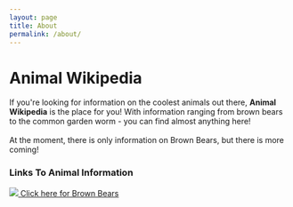 ```yaml
---
layout: page
title: About
permalink: /about/
---
```


<h1><strong>Animal Wikipedia</strong></h1>
  <body>
    <p>If you're looking for information on the coolest animals out there, <strong>Animal Wikipedia</strong> is the place for you! With information ranging from brown bears to the common garden worm - you can find almost anything here!<br><br> At the moment, there is only information on Brown Bears, but there is more coming!</p>
  </body>
<h3>Links To Animal Information</h3>

<!-- Include link image of brown bear with "brown bear" caption. Remember to delete some stuff -->

<a href="">
	<img src="./assets/images/brown_bear_img.jpg"/>
</a>
<a href="/bears/">Click here for Brown Bears </a>